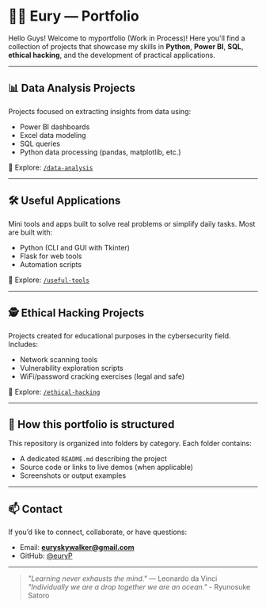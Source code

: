 # 👨‍💻 Eury — Portfolio

Hello Guys!
Welcome to myportfolio (Work in Process)! Here you'll find a collection of projects that showcase my skills in **Python**, **Power BI**, **SQL**, **ethical hacking**, and the development of practical applications.

---

## 📊 Data Analysis Projects
Projects focused on extracting insights from data using:

- Power BI dashboards
- Excel data modeling
- SQL queries
- Python data processing (pandas, matplotlib, etc.)

📁 Explore: [`/data-analysis`](./data-analysis)

---

## 🛠 Useful Applications
Mini tools and apps built to solve real problems or simplify daily tasks. Most are built with:

- Python (CLI and GUI with Tkinter)
- Flask for web tools
- Automation scripts

📁 Explore: [`/useful-tools`](./useful-tools)

---

## 🕵️ Ethical Hacking Projects
Projects created for educational purposes in the cybersecurity field. Includes:

- Network scanning tools
- Vulnerability exploration scripts
- WiFi/password cracking exercises (legal and safe)

📁 Explore: [`/ethical-hacking`](./ethical-hacking)

---

## 📌 How this portfolio is structured
This repository is organized into folders by category. Each folder contains:

- A dedicated `README.md` describing the project
- Source code or links to live demos (when applicable)
- Screenshots or output examples

---

## 📫 Contact
If you’d like to connect, collaborate, or have questions:

- Email: **euryskywalker@gmail.com**
- GitHub: [@euryP](https://github.com/euryP)

---

> _"Learning never exhausts the mind."_ — Leonardo da Vinci
> _"Individually we are a drop together we are an ocean."_ - Ryunosuke Satoro
